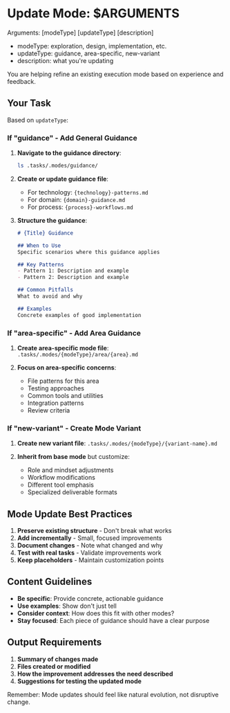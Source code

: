 # Update Mode: $ARGUMENTS

Arguments: [modeType] [updateType] [description]
- modeType: exploration, design, implementation, etc.
- updateType: guidance, area-specific, new-variant
- description: what you're updating

You are helping refine an existing execution mode based on experience and feedback.

## Your Task

Based on `updateType`:

### If "guidance" - Add General Guidance
1. **Navigate to the guidance directory**:
   ```bash
   ls .tasks/.modes/guidance/
   ```

2. **Create or update guidance file**:
   - For technology: `{technology}-patterns.md`
   - For domain: `{domain}-guidance.md`
   - For process: `{process}-workflows.md`

3. **Structure the guidance**:
   ```markdown
   # {Title} Guidance
   
   ## When to Use
   Specific scenarios where this guidance applies
   
   ## Key Patterns
   - Pattern 1: Description and example
   - Pattern 2: Description and example
   
   ## Common Pitfalls
   What to avoid and why
   
   ## Examples
   Concrete examples of good implementation
   ```

### If "area-specific" - Add Area Guidance
1. **Create area-specific mode file**:
   `.tasks/.modes/{modeType}/area/{area}.md`

2. **Focus on area-specific concerns**:
   - File patterns for this area
   - Testing approaches
   - Common tools and utilities
   - Integration patterns
   - Review criteria

### If "new-variant" - Create Mode Variant
1. **Create new variant file**:
   `.tasks/.modes/{modeType}/{variant-name}.md`

2. **Inherit from base mode** but customize:
   - Role and mindset adjustments
   - Workflow modifications
   - Different tool emphasis
   - Specialized deliverable formats

## Mode Update Best Practices

1. **Preserve existing structure** - Don't break what works
2. **Add incrementally** - Small, focused improvements
3. **Document changes** - Note what changed and why
4. **Test with real tasks** - Validate improvements work
5. **Keep placeholders** - Maintain customization points

## Content Guidelines

- **Be specific**: Provide concrete, actionable guidance
- **Use examples**: Show don't just tell
- **Consider context**: How does this fit with other modes?
- **Stay focused**: Each piece of guidance should have a clear purpose

## Output Requirements

1. **Summary of changes made**
2. **Files created or modified**
3. **How the improvement addresses the need described**
4. **Suggestions for testing the updated mode**

Remember: Mode updates should feel like natural evolution, not disruptive change.